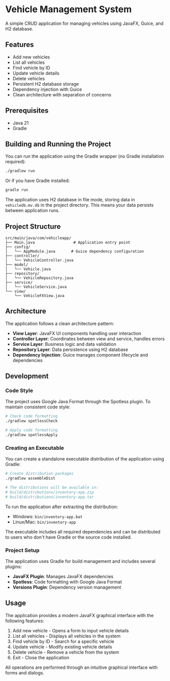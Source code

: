 # Vehicle Management System

A simple CRUD application for managing vehicles using JavaFX, Guice, and H2 database.

## Features

- Add new vehicles
- List all vehicles
- Find vehicle by ID
- Update vehicle details
- Delete vehicles
- Persistent H2 database storage
- Dependency injection with Guice
- Clean architecture with separation of concerns

## Prerequisites

- Java 21
- Gradle

## Building and Running the Project

You can run the application using the Gradle wrapper (no Gradle installation required):

```bash
./gradlew run
```

Or if you have Gradle installed:

```bash
gradle run
```

The application uses H2 database in file mode, storing data in `vehicledb.mv.db` in the project directory. This means your data persists between application runs.

## Project Structure

```
src/main/java/com/vehicleapp/
├── Main.java                 # Application entry point
├── config/
│   └── AppModule.java       # Guice dependency configuration
├── controller/
│   └── VehicleController.java
├── model/
│   └── Vehicle.java
├── repository/
│   └── VehicleRepository.java
├── service/
│   └── VehicleService.java
└── view/
    └── VehicleFXView.java
```

## Architecture

The application follows a clean architecture pattern:

- **View Layer**: JavaFX UI components handling user interaction
- **Controller Layer**: Coordinates between view and service, handles errors
- **Service Layer**: Business logic and data validation
- **Repository Layer**: Data persistence using H2 database
- **Dependency Injection**: Guice manages component lifecycle and dependencies

## Development

### Code Style

The project uses Google Java Format through the Spotless plugin. To maintain consistent code style:

```bash
# Check code formatting
./gradlew spotlessCheck

# Apply code formatting
./gradlew spotlessApply
```

### Creating an Executable

You can create a standalone executable distribution of the application using Gradle:

```bash
# Create distribution packages
./gradlew assembleDist

# The distributions will be available in:
# build/distributions/inventory-app.zip
# build/distributions/inventory-app.tar
```

To run the application after extracting the distribution:
- Windows: `bin/inventory-app.bat`
- Linux/Mac: `bin/inventory-app`

The executable includes all required dependencies and can be distributed to users who don't have Gradle or the source code installed.

### Project Setup

The application uses Gradle for build management and includes several plugins:

- **JavaFX Plugin**: Manages JavaFX dependencies
- **Spotless**: Code formatting with Google Java Format
- **Versions Plugin**: Dependency version management

## Usage

The application provides a modern JavaFX graphical interface with the following features:

1. Add new vehicle - Opens a form to input vehicle details
2. List all vehicles - Displays all vehicles in the system
3. Find vehicle by ID - Search for a specific vehicle
4. Update vehicle - Modify existing vehicle details
5. Delete vehicle - Remove a vehicle from the system
6. Exit - Close the application

All operations are performed through an intuitive graphical interface with forms and dialogs.